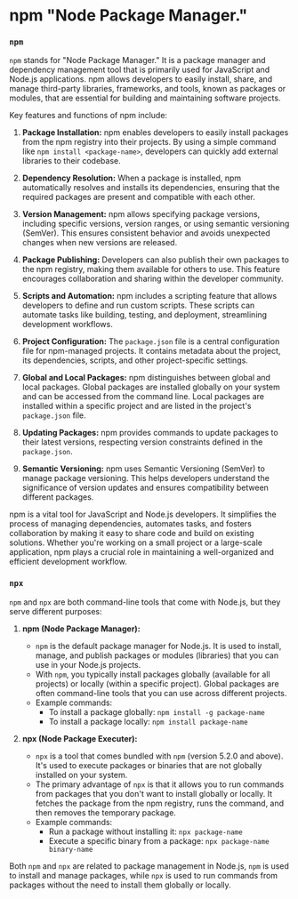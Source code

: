 # npm "Node Package Manager."

### `npm`

`npm` stands for "Node Package Manager." It is a package manager and dependency management tool that is primarily used for JavaScript and Node.js applications. npm allows developers to easily install, share, and manage third-party libraries, frameworks, and tools, known as packages or modules, that are essential for building and maintaining software projects.

Key features and functions of npm include:

1. **Package Installation:** npm enables developers to easily install packages from the npm registry into their projects. By using a simple command like `npm install <package-name>`, developers can quickly add external libraries to their codebase.

2. **Dependency Resolution:** When a package is installed, npm automatically resolves and installs its dependencies, ensuring that the required packages are present and compatible with each other.

3. **Version Management:** npm allows specifying package versions, including specific versions, version ranges, or using semantic versioning (SemVer). This ensures consistent behavior and avoids unexpected changes when new versions are released.

4. **Package Publishing:** Developers can also publish their own packages to the npm registry, making them available for others to use. This feature encourages collaboration and sharing within the developer community.

5. **Scripts and Automation:** npm includes a scripting feature that allows developers to define and run custom scripts. These scripts can automate tasks like building, testing, and deployment, streamlining development workflows.

6. **Project Configuration:** The `package.json` file is a central configuration file for npm-managed projects. It contains metadata about the project, its dependencies, scripts, and other project-specific settings.

7. **Global and Local Packages:** npm distinguishes between global and local packages. Global packages are installed globally on your system and can be accessed from the command line. Local packages are installed within a specific project and are listed in the project's `package.json` file.

8. **Updating Packages:** npm provides commands to update packages to their latest versions, respecting version constraints defined in the `package.json`.

9. **Semantic Versioning:** npm uses Semantic Versioning (SemVer) to manage package versioning. This helps developers understand the significance of version updates and ensures compatibility between different packages.

npm is a vital tool for JavaScript and Node.js developers. It simplifies the process of managing dependencies, automates tasks, and fosters collaboration by making it easy to share code and build on existing solutions. Whether you're working on a small project or a large-scale application, npm plays a crucial role in maintaining a well-organized and efficient development workflow.

### `npx`

`npm` and `npx` are both command-line tools that come with Node.js, but they serve different purposes:

1. **npm (Node Package Manager):**
   - `npm` is the default package manager for Node.js. It is used to install, manage, and publish packages or modules (libraries) that you can use in your Node.js projects.
   - With `npm`, you typically install packages globally (available for all projects) or locally (within a specific project). Global packages are often command-line tools that you can use across different projects.
   - Example commands:
     - To install a package globally: `npm install -g package-name`
     - To install a package locally: `npm install package-name`

2. **npx (Node Package Executer):**
   - `npx` is a tool that comes bundled with `npm` (version 5.2.0 and above). It's used to execute packages or binaries that are not globally installed on your system.
   - The primary advantage of `npx` is that it allows you to run commands from packages that you don't want to install globally or locally. It fetches the package from the npm registry, runs the command, and then removes the temporary package.
   - Example commands:
     - Run a package without installing it: `npx package-name`
     - Execute a specific binary from a package: `npx package-name binary-name`

Both `npm` and `npx` are related to package management in Node.js, `npm` is used to install and manage packages, while `npx` is used to run commands from packages without the need to install them globally or locally.